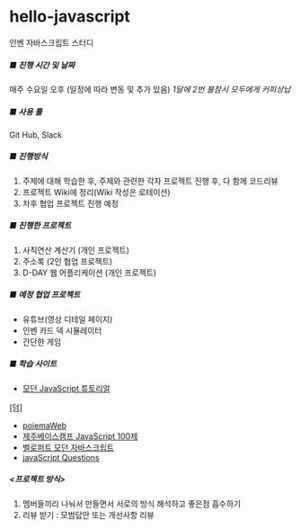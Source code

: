# hello-javascript
인벤 자바스크립트 스터디

##### ■ 진행 시간 및 날짜
매주 수요일 오후 (일정에 따라 변동 및 추가 있음)
_1달에 2번 불참시 모두에게 커피상납_


##### ■ 사용 툴
Git Hub, Slack


##### ■ 진행방식
1. 주제에 대해 학습한 후, 주제와 관련한 각자 프로젝트 진행 후, 다 함께 코드리뷰
2. 프로젝트 Wiki에 정리(Wiki 작성은 로테이션)
3. 차후 협업 프로젝트 진행 예정


##### ■ 진행한 프로젝트
1. 사칙연산 계산기 (개인 프로젝트)
2. 주소록 (2인 협업 프로젝트)
3. D-DAY 웹 어플리케이션 (개인 프로젝트)


##### ■ 예정 협업 프로젝트
- 유튜브(영상 디테일 페이지)
- 인벤 카드 덱 시뮬레이터
- 간단한 게임


##### ■ 학습 사이트
- [모던 JavaScript 튜토리얼](https://ko.javascript.info/)

[덤]
- [poiemaWeb](https://poiemaweb.com/coding)
- [제주베이스캠프 JavaScript 100제](https://www.notion.so/JS-100-94d97d294dd14c9b911a02c840fa9f2d)
- [벨로퍼트 모던 자바스크립트](https://learnjs.vlpt.us/)
- [javaScript Questions](https://github.com/lydiahallie/javascript-questions/blob/master/ko-KR/README-ko_KR.md)


##### <프로젝트 방식>
1. 멤버들끼리 나눠서 만들면서 서로의 방식 해석하고 좋은점 흡수하기
2. 리뷰 받기 : 모범답안 또는 개선사항 리뷰
